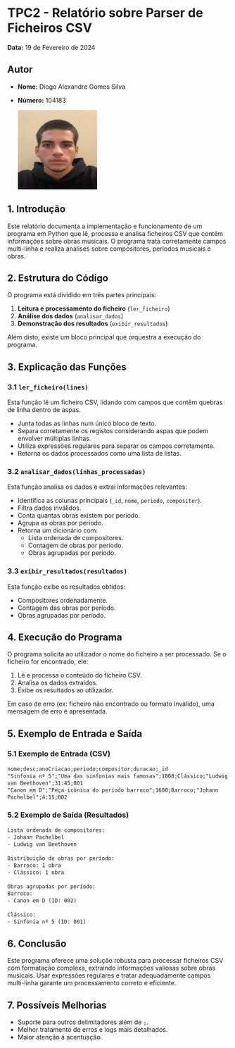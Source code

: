 # TPC2 - Relatório sobre Parser de Ficheiros CSV

**Data:** 19 de Fevereiro de 2024  

## Autor
- **Nome:** Diogo Alexandre Gomes Silva
- **Número:** 104183

  ![Foto do Autor](../foto.png)


## 1. Introdução
Este relatório documenta a implementação e funcionamento de um programa em Python que lê, processa e analisa ficheiros CSV que contém informações sobre obras musicais. O programa trata corretamente campos multi-linha e realiza análises sobre compositores, períodos musicais e obras.

## 2. Estrutura do Código
O programa está dividido em três partes principais:

1. **Leitura e processamento do ficheiro** (`ler_ficheiro`)
2. **Análise dos dados** (`analisar_dados`)
3. **Demonstração dos resultados** (`exibir_resultados`)

Além disto, existe um bloco principal que orquestra a execução do programa.

## 3. Explicação das Funções

### 3.1 `ler_ficheiro(lines)`
Esta função lê um ficheiro CSV, lidando com campos que contêm quebras de linha dentro de aspas.

- Junta todas as linhas num único bloco de texto.
- Separa corretamente os registos considerando aspas que podem envolver múltiplas linhas.
- Utiliza expressões regulares para separar os campos corretamente.
- Retorna os dados processados como uma lista de listas.

### 3.2 `analisar_dados(linhas_processadas)`
Esta função analisa os dados e extrai informações relevantes:

- Identifica as colunas principais (`_id`, `nome`, `periodo`, `compositor`).
- Filtra dados inválidos.
- Conta quantas obras existem por período.
- Agrupa as obras por período.
- Retorna um dicionário com:
  - Lista ordenada de compositores.
  - Contagem de obras por período.
  - Obras agrupadas por período.

### 3.3 `exibir_resultados(resultados)`
Esta função exibe os resultados obtidos:

- Compositores ordenadamente.
- Contagem das obras por período.
- Obras agrupadas por período.

## 4. Execução do Programa
O programa solicita ao utilizador o nome do ficheiro a ser processado. Se o ficheiro for encontrado, ele:

1. Lê e processa o conteúdo do ficheiro CSV.
2. Analisa os dados extraídos.
3. Exibe os resultados ao utilizador.

Em caso de erro (ex: ficheiro não encontrado ou formato inválido), uma mensagem de erro é apresentada.

## 5. Exemplo de Entrada e Saída

### 5.1 Exemplo de Entrada (CSV)
```
nome;desc;anoCriacao;periodo;compositor;duracao;_id
"Sinfonia nº 5";"Uma das sinfonias mais famosas";1808;Clássico;"Ludwig van Beethoven";31:45;001
"Canon em D";"Peça icônica do período barroco";1680;Barroco;"Johann Pachelbel";4:15;002
```

### 5.2 Exemplo de Saída (Resultados)
```
Lista ordenada de compositores:
- Johann Pachelbel
- Ludwig van Beethoven

Distribuição de obras por período:
- Barroco: 1 obra
- Clássico: 1 obra

Obras agrupadas por período:
Barroco:
- Canon em D (ID: 002)

Clássico:
- Sinfonia nº 5 (ID: 001)
```

## 6. Conclusão
Este programa oferece uma solução robusta para processar ficheiros CSV com formatação complexa, extraindo informações valiosas sobre obras musicais. Usar expressões regulares e tratar adequadamente campos multi-linha garante um processamento correto e eficiente.

## 7. Possíveis Melhorias
- Suporte para outros delimitadores além de `;`.
- Melhor tratamento de erros e logs mais detalhados.
- Maior atenção á acentuação.





